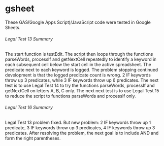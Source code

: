 # gsheet
These GAS(Google Apps Script)/JavaScript code were tested in Google Sheets.



###### Legal Test 13 Summary
The start function is testEdit.  The script then loops through the functions parseWords, processIf and getNextCell repeatedly to identify a keyword in each subsequent cell below the start cell in the active spreadsheet.  The predicate next to each keyword is logged.
The problem stopping continued development is that the logged predicate count is wrong.  2 IF keywords throw up 3 predicates, while 3 IF keywords throw up 6 predicates.
The next test is to use Legal Test 14 to try the functions parseWords, processIf and getNextCell on letters A, B, C only.
The next next test is to use Legal Test 15 to reduce the script to functions parseWords and processIf only.
###### Legal Test 16 Summary
Legal Test 13 problem fixed.
But new problem: 2 IF keywords throw up 1 predicate, 3 IF keywords throw up 3 predicates, 4 IF keywords throw up 3 predicates.
After resolving the problem, the next goal is to include AND and form the right parentheses.